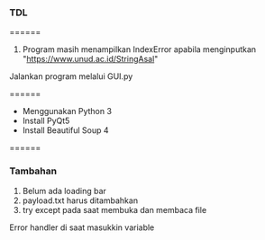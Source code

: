 
### TDL
======
1. Program masih menampilkan IndexError apabila menginputkan "https://www.unud.ac.id/StringAsal"

 Jalankan program melalui GUI.py

======
- Menggunakan Python 3
- Install PyQt5
- Install Beautiful Soup 4

======
### Tambahan
1. Belum ada loading bar
2. payload.txt harus ditambahkan
3. try except pada saat membuka dan membaca file

Error handler di saat masukkin variable